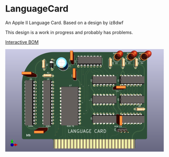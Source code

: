 # LanguageCard
 An Apple II Language Card. Based on a design by iz8dwf

This design is a work in progress and probably has problems.

[Interactive BOM](https://btb.github.io/LanguageCard/bom/)

![image info](LanguageCard.png)
